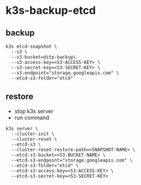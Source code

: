 # k3s-backup-etcd

## backup
```
k3s etcd-snapshot \
  --s3 \
  --s3-bucket=ditp-backup\
  --s3-access-key=<S3-ACCESS-KEY> \
  --s3-secret-key=<S3-SECRET-KEY> \
  --s3-endpoint="storage.googleapis.com" \
  --etcd-s3-folder="etcd"
```

## restore
- stop k3s server
- run command
```
k3s server \
  --cluster-init \
  --cluster-reset \
  --etcd-s3 \
  --cluster-reset-restore-path=<SNAPSHOT-NAME> \
  --etcd-s3-bucket=<S3-BUCKET-NAME> \
  --etcd-s3-endpoint="storage.googleapis.com" \
  --etcd-s3-folder="etcd" \
  --etcd-s3-access-key=<S3-ACCESS-KEY> \
  --etcd-s3-secret-key=<S3-SECRET-KEY>
```


